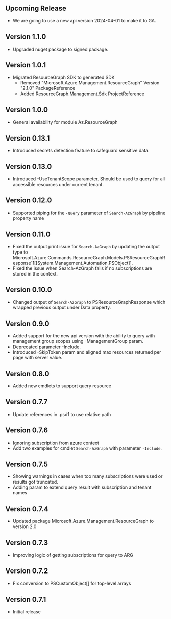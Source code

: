 <!--
    Please leave this section at the top of the change log.

    Changes for the upcoming release should go under the section titled "Upcoming Release", and should adhere to the following format:

    ## Upcoming Release
    * Overview of change #1
        - Additional information about change #1
    * Overview of change #2
        - Additional information about change #2
        - Additional information about change #2
    * Overview of change #3
    * Overview of change #4
        - Additional information about change #4

    ## YYYY.MM.DD - Version X.Y.Z (Previous Release)
    * Overview of change #1
        - Additional information about change #1
-->
## Upcoming Release
* We are going to use a new api version 2024-04-01 to make it to GA.

## Version 1.1.0
* Upgraded nuget package to signed package.

## Version 1.0.1
* Migrated ResourceGraph SDK to generated SDK
  - Removed "Microsoft.Azure.Management.ResourceGraph" Version "2.1.0" PackageReference
  - Added ResourceGraph.Management.Sdk ProjectReference

## Version 1.0.0
* General availability for module Az.ResourceGraph

## Version 0.13.1
* Introduced secrets detection feature to safeguard sensitive data.

## Version 0.13.0
* Introduced -UseTenantScope parameter. Should be used to query for all accessible resources under current tenant.

## Version 0.12.0
* Supported piping for the `-Query` parameter of `Search-AzGraph` by pipeline property name

## Version 0.11.0
* Fixed the output print issue for `Search-AzGraph` by updating the output type to Microsoft.Azure.Commands.ResourceGraph.Models.PSResourceGraphResponse`1[[System.Management.Automation.PSObject]].
* Fixed the issue when Search-AzGraph fails if no subscriptions are stored in the context.

## Version 0.10.0
* Changed output of `Search-AzGraph` to PSResourceGraphResponse which wrapped previous output under Data property.

## Version 0.9.0
* Added support for the new api version with the ability to query with management group scopes using -ManagementGroup param.
* Deprecated parameter -Include.
* Introduced -SkipToken param and aligned max resources returned per page with server value.

## Version 0.8.0
* Added new cmdlets to support query resource

## Version 0.7.7
* Update references in .psd1 to use relative path

## Version 0.7.6
* Ignoring subscription from azure context
* Add two examples for cmdlet `Search-AzGraph` with parameter `-Include`.

## Version 0.7.5
* Showing warnings in cases when too many subscriptions were used or results got truncated.
* Adding param to extend query result with subscription and tenant names

## Version 0.7.4
* Updated package Microsoft.Azure.Management.ResourceGraph to version 2.0

## Version 0.7.3
* Improving logic of getting subscriptions for query to ARG

## Version 0.7.2
* Fix conversion to PSCustomObject[] for top-level arrays

## Version 0.7.1
* Initial release
